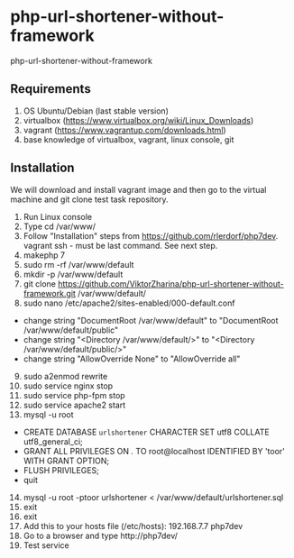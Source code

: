 # php-url-shortener-without-framework
php-url-shortener-without-framework

## Requirements ##
1. OS Ubuntu/Debian (last stable version)
2. virtualbox (https://www.virtualbox.org/wiki/Linux_Downloads)
3. vagrant (https://www.vagrantup.com/downloads.html)
4. base knowledge of virtualbox, vagrant, linux console, git

## Installation ##
We will download and install vagrant image and then go to the virtual machine and git clone test task repository.

1. Run Linux console
2. Type cd /var/www/
3. Follow "Installation" steps from https://github.com/rlerdorf/php7dev. vagrant ssh - must be last command. See next step.
4. makephp 7
5. sudo rm -rf /var/www/default
6. mkdir -p /var/www/default 
7. git clone https://github.com/ViktorZharina/php-url-shortener-without-framework.git /var/www/default/
8. sudo nano /etc/apache2/sites-enabled/000-default.conf
 * change string "DocumentRoot /var/www/default" to "DocumentRoot /var/www/default/public"
 * change string "<Directory /var/www/default/>" to "<Directory /var/www/default/public/>"
 * change string "AllowOverride None" to "AllowOverride all"
9. sudo a2enmod rewrite
10. sudo service nginx stop 
11. sudo service php-fpm stop 
12. sudo service apache2 start
13. mysql -u root 
  * CREATE DATABASE `urlshortener` CHARACTER SET utf8 COLLATE utf8_general_ci;
  * GRANT ALL PRIVILEGES ON *.* TO root@localhost IDENTIFIED BY 'toor' WITH GRANT OPTION;
  * FLUSH PRIVILEGES;
  * quit
14. mysql -u root -ptoor urlshortener < /var/www/default/urlshortener.sql
15. exit
16. exit
16. Add this to your hosts file (/etc/hosts): 192.168.7.7 php7dev 
16. Go to a browser and type http://php7dev/
17. Test service